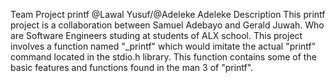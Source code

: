 Team Project printf
@Lawal Yusuf/@Adeleke Adeleke
Description
This printf project is a collaboration between Samuel Adebayo and Gerald Juwah. Who are Software Engineers studing at students of ALX school. This project involves a function named "_printf" which would imitate the actual "printf" command located in the stdio.h library. This function contains some of the basic features and functions found in the man 3 of "printf".